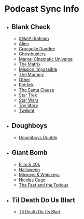 # Podcast Sync Info

- ## Blank Check
  - [#NotAllBatmen](Blank%20Check/%23NotAllBatmen.md)
  - [Alien](Blank%20Check/Alien.md)
  - [Crocodile Dundee](Blank%20Check/Crocodile%20Dundee.md)
  - [Ghostbusters](Blank%20Check/Ghostbusters.md)
  - [Marvel Cinematic Universe](Blank%20Check/MCU.md)
  - [The Matrix](Blank%20Check/The%20Matrix.md)
  - [Mission Impossible](Blank%20Check/Mission%20Impossible.md)
  - [The Mummy](Blank%20Check/The%20Mummy.md)
  - [Other](Blank%20Check/Other.md)
  - [Riddick](Blank%20Check/Riddick.md)
  - [The Santa Clause](Blank%20Check/The%20Santa%20Clause.md)
  - [Star Trek](Blank%20Check/Star%20Trek.md)
  - [Star Wars](Blank%20Check/Star%20Wars.md)
  - [Toy Story](Blank%20Check/Toy%20Story.md)
  - [Twilight](Blank%20Check/Twilight.md)
- ## Doughboys
  - [Doughboys Double](Doughboys/Doughboys%20Double.md)
- ## Giant Bomb
  - [Film & 40s](Giant%20Bomb/Film%20&%2040s.md)
  - [Halloween](Giant%20Bomb/Halloween.md)
  - [Mickeys & Whiskeys](Giant%20Bomb/Mickeys%20&%20Whiskeys.md)
  - [Nicolas Cage](Giant%20Bomb/Nicolas%20Cage.md)
  - [The Fast and the Furious](Giant%20Bomb/The%20Fast%20and%20the%20Furious.md)
- ## Til Death Do Us Blart
  - [Til Death Do Us Blart](Til%20Death%20Do%20Us%20Blart/Til%20Death%20Do%20Us%20Blart.md)
